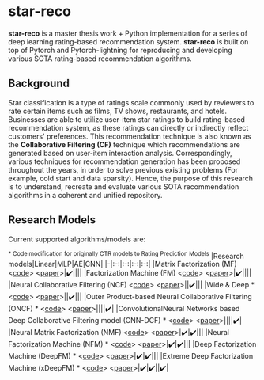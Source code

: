 # star-reco 
**star-reco** is a master thesis work + Python implementation for a series of deep learning rating-based recommendation system. **star-reco** is built on top of Pytorch and Pytorch-lightning for reproducing and developing various SOTA rating-based recommendation algorithms. 

Background
---
Star classification is a type of ratings scale commonly used by reviewers to rate certain items such as films, TV shows, restaurants, and hotels. Businesses are able to utilize user-item star ratings to build rating-based recommendation system, as these ratings can directly or indirectly reflect customers' preferences. This recommendation technique is also known as the **Collaborative Filtering (CF)** technique which recommendations are generated based on user-item interaction analysis. Correspondingly, various techniques for recommendation generation has been proposed throughout the years, in order to solve previous existing problems (For example, cold start and data sparsity). Hence, the purpose of this research is to understand, recreate and evaluate various SOTA recommendation algorithms in a coherent and unified repository.

Research Models
---
Current supported algorithms/models are:

<sup> * Code modification for originally CTR models to Rating Prediction Models</sup>
|Research models|Linear|MLP|AE|CNN|
|-|:-:|:-:|:-:|:-:|
|Matrix Factorization (MF) <[code](https://github.com/KyleOng/star-reco/blob/master/starreco/model/mf.py)> <[paper](https://www.inf.unibz.it/~ricci/ISR/papers/ieeecomputer.pdf)>|:heavy_check_mark:||||
|Factorization Machine (FM) <[code](https://github.com/KyleOng/star-reco/blob/master/starreco/model/fm.py)> <[paper](https://sdcast.ksdaemon.ru/wp-content/uploads/2020/02/Rendle2010FM.pdf)>|:heavy_check_mark:||||
|Neural Collaborative Filtering (NCF) <[code](https://github.com/KyleOng/star-reco/blob/master/starreco/model/ncf.py)> <[paper](https://www.comp.nus.edu.sg/~xiangnan/papers/ncf.pdf)>||:heavy_check_mark:|||
|Wide & Deep * <[code](https://github.com/KyleOng/star-reco/blob/master/starreco/model/wnd.py)> <[paper](https://arxiv.org/pdf/1606.07792.pdf%29/)>||:heavy_check_mark:|||
|Outer Product-based Neural Collaborative Filtering (ONCF) * <[code](https://github.com/KyleOng/star-reco/blob/master/starreco/model/oncf.py)> <[paper](https://arxiv.org/pdf/1808.03912.pdf)>||||:heavy_check_mark:|
|ConvolutionalNeural Networks based Deep Collaborative Filtering model (CNN-DCF) * <[code](https://github.com/KyleOng/star-reco/blob/master/starreco/model/cnndcf.py)> <[paper](https://ieeexplore.ieee.org/stamp/stamp.jsp?arnumber=9086604)>||||:heavy_check_mark:|
|Neural Matrix Factorization (NMF) <[code](https://github.com/KyleOng/star-reco/blob/master/starreco/model/nmf.py)> <[paper](https://www.comp.nus.edu.sg/~xiangnan/papers/ncf.pdf)>|:heavy_check_mark:|:heavy_check_mark:|||
|Neural Factorization Machine (NFM) * <[code](https://github.com/KyleOng/star-reco/blob/master/starreco/model/nfm.py)> <[paper](https://arxiv.org/pdf/1708.05027&ie=utf-8&sc_us=6917339300733978278.pdf)>|:heavy_check_mark:|:heavy_check_mark:|||
|Deep Factorization Machine (DeepFM) * <[code](https://github.com/KyleOng/star-reco/blob/master/starreco/model/dfm.py)> <[paper](https://arxiv.org/pdf/1703.04247.pdf)>|:heavy_check_mark:|:heavy_check_mark:|||
|Extreme Deep Factorization Machine (xDeepFM) * <[code](https://github.com/KyleOng/star-reco/blob/master/starreco/model/xdfm.py)> <[paper](https://arxiv.org/pdf/1803.05170.pdf)>|:heavy_check_mark:|:heavy_check_mark:||:heavy_check_mark:|






 
